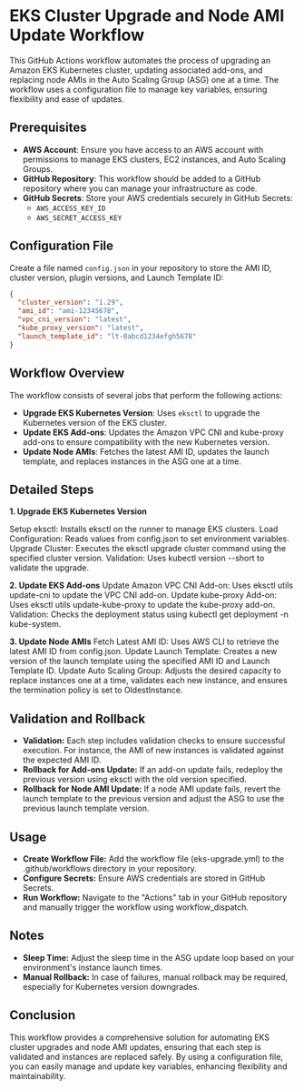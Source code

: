 # EKS Cluster Upgrade and Node AMI Update Workflow

This GitHub Actions workflow automates the process of upgrading an Amazon EKS Kubernetes cluster, updating associated add-ons, and replacing node AMIs in the Auto Scaling Group (ASG) one at a time. The workflow uses a configuration file to manage key variables, ensuring flexibility and ease of updates.

## Prerequisites

- **AWS Account**: Ensure you have access to an AWS account with permissions to manage EKS clusters, EC2 instances, and Auto Scaling Groups.
- **GitHub Repository**: This workflow should be added to a GitHub repository where you can manage your infrastructure as code.
- **GitHub Secrets**: Store your AWS credentials securely in GitHub Secrets:
  - `AWS_ACCESS_KEY_ID`
  - `AWS_SECRET_ACCESS_KEY`

## Configuration File

Create a file named `config.json` in your repository to store the AMI ID, cluster version, plugin versions, and Launch Template ID:

```json
{
  "cluster_version": "1.29",
  "ami_id": "ami-12345678",
  "vpc_cni_version": "latest",
  "kube_proxy_version": "latest",
  "launch_template_id": "lt-0abcd1234efgh5678"
}
```

## Workflow Overview

The workflow consists of several jobs that perform the following actions:

- **Upgrade EKS Kubernetes Version**: Uses `eksctl` to upgrade the Kubernetes version of the EKS cluster.
- **Update EKS Add-ons**: Updates the Amazon VPC CNI and kube-proxy add-ons to ensure compatibility with the new Kubernetes version.
- **Update Node AMIs**: Fetches the latest AMI ID, updates the launch template, and replaces instances in the ASG one at a time.

## Detailed Steps
**1. Upgrade EKS Kubernetes Version**

Setup eksctl: Installs eksctl on the runner to manage EKS clusters.
Load Configuration: Reads values from config.json to set environment variables.
Upgrade Cluster: Executes the eksctl upgrade cluster command using the specified cluster version.
Validation: Uses kubectl version --short to validate the upgrade.

**2. Update EKS Add-ons**
Update Amazon VPC CNI Add-on: Uses eksctl utils update-cni to update the VPC CNI add-on.
Update kube-proxy Add-on: Uses eksctl utils update-kube-proxy to update the kube-proxy add-on.
Validation: Checks the deployment status using kubectl get deployment -n kube-system.

**3. Update Node AMIs**
Fetch Latest AMI ID: Uses AWS CLI to retrieve the latest AMI ID from config.json.
Update Launch Template: Creates a new version of the launch template using the specified AMI ID and Launch Template ID.
Update Auto Scaling Group: Adjusts the desired capacity to replace instances one at a time, validates each new instance, and ensures the termination policy is set to OldestInstance.

## Validation and Rollback
- **Validation:** Each step includes validation checks to ensure successful execution. For instance, the AMI of new instances is validated against the expected AMI ID.
- **Rollback for Add-ons Update:** If an add-on update fails, redeploy the previous version using eksctl with the old version specified.
- **Rollback for Node AMI Update:** If a node AMI update fails, revert the launch template to the previous version and adjust the ASG to use the previous launch template version.

## Usage
- **Create Workflow File:** Add the workflow file (eks-upgrade.yml) to the .github/workflows directory in your repository.
- **Configure Secrets:** Ensure AWS credentials are stored in GitHub Secrets.
- **Run Workflow:** Navigate to the "Actions" tab in your GitHub repository and manually trigger the workflow using workflow_dispatch.

## Notes
- **Sleep Time:** Adjust the sleep time in the ASG update loop based on your environment's instance launch times.
- **Manual Rollback:** In case of failures, manual rollback may be required, especially for Kubernetes version downgrades.

## Conclusion
This workflow provides a comprehensive solution for automating EKS cluster upgrades and node AMI updates, ensuring that each step is validated and instances are replaced safely. By using a configuration file, you can easily manage and update key variables, enhancing flexibility and maintainability.
